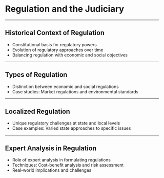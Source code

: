 # Regulation and the Judiciary

---

## Historical Context of Regulation
- Constitutional basis for regulatory powers
- Evolution of regulatory approaches over time
- Balancing regulation with economic and social objectives

---

## Types of Regulation
- Distinction between economic and social regulations
- Case studies: Market regulations and environmental standards

---

## Localized Regulation
- Unique regulatory challenges at state and local levels
- Case examples: Varied state approaches to specific issues

---

## Expert Analysis in Regulation
- Role of expert analysis in formulating regulations
- Techniques: Cost-benefit analysis and risk assessment
- Real-world implications and challenges
